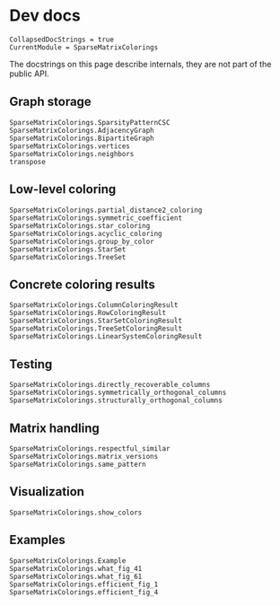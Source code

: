# Dev docs

```@meta
CollapsedDocStrings = true
CurrentModule = SparseMatrixColorings
```

The docstrings on this page describe internals, they are not part of the public API.

## Graph storage

```@docs
SparseMatrixColorings.SparsityPatternCSC
SparseMatrixColorings.AdjacencyGraph
SparseMatrixColorings.BipartiteGraph
SparseMatrixColorings.vertices
SparseMatrixColorings.neighbors
transpose
```

## Low-level coloring

```@docs
SparseMatrixColorings.partial_distance2_coloring
SparseMatrixColorings.symmetric_coefficient
SparseMatrixColorings.star_coloring
SparseMatrixColorings.acyclic_coloring
SparseMatrixColorings.group_by_color
SparseMatrixColorings.StarSet
SparseMatrixColorings.TreeSet
```

## Concrete coloring results

```@docs
SparseMatrixColorings.ColumnColoringResult
SparseMatrixColorings.RowColoringResult
SparseMatrixColorings.StarSetColoringResult
SparseMatrixColorings.TreeSetColoringResult
SparseMatrixColorings.LinearSystemColoringResult
```

## Testing

```@docs
SparseMatrixColorings.directly_recoverable_columns
SparseMatrixColorings.symmetrically_orthogonal_columns
SparseMatrixColorings.structurally_orthogonal_columns
```

## Matrix handling

```@docs
SparseMatrixColorings.respectful_similar
SparseMatrixColorings.matrix_versions
SparseMatrixColorings.same_pattern
```

## Visualization

```@docs
SparseMatrixColorings.show_colors
```

## Examples

```@docs
SparseMatrixColorings.Example
SparseMatrixColorings.what_fig_41
SparseMatrixColorings.what_fig_61
SparseMatrixColorings.efficient_fig_1
SparseMatrixColorings.efficient_fig_4
```
